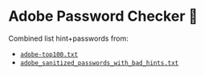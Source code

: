 # Adobe Password Checker 🔑

Combined list hint+passwords from: 
  - [``adobe-top100.txt``](http://stricture-group.com/files/adobe-top100.txt)
  - [``adobe_sanitized_passwords_with_bad_hints.txt``](http://web.mit.edu/zyan/Public/adobe_sanitized_passwords_with_bad_hints.txt)
